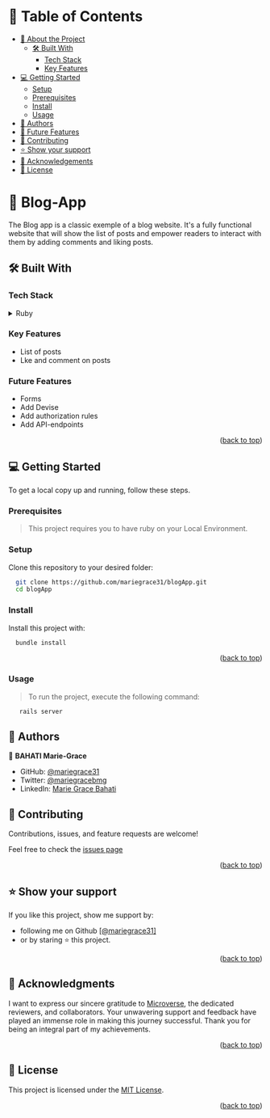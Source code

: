 <!-- TABLE OF CONTENTS -->

# 📗 Table of Contents

- [📖 About the Project](#about-project)
  - [🛠 Built With](#built-with)
    - [Tech Stack](#tech-stack)
    - [Key Features](#key-features)
- [💻 Getting Started](#getting-started)
  - [Setup](#setup)
  - [Prerequisites](#prerequisites)
  - [Install](#install)
  - [Usage](#usage)
- [👥 Authors](#authors)
- [🔭 Future Features](#future-features)
- [🤝 Contributing](#contributing)
- [⭐️ Show your support](#support)
- [🙏 Acknowledgements](#acknowledgements)
- [📝 License](#license)


<!-- PROJECT DESCRIPTION -->

# 📖 Blog-App <a name="about-project"></a>

The Blog app is a classic exemple of a blog website. It's a fully functional website that will show the list of posts and empower readers to interact with them by adding comments and liking posts.


## 🛠 Built With <a name="built-with"></a>

### Tech Stack <a name="tech-stack"></a>

<details>
<summary>Ruby</summary>
  <ul>
    <li><a href="https://www.ruby-lang.org/en/">Ruby</a></li>
  </ul>
</details>

<!-- Features -->

### Key Features <a name="key-features"></a>


- List of posts
- Lke and comment on posts

### Future Features <a name="future-features"></a>
- Forms
- Add Devise
- Add authorization rules
- Add API-endpoints

<p align="right">(<a href="#readme-top">back to top</a>)</p>


<!-- GETTING STARTED -->

## 💻 Getting Started <a name="getting-started"></a>

To get a local copy up and running, follow these steps.

### Prerequisites

> This project requires you to have ruby on your Local Environment.

### Setup

Clone this repository to your desired folder:

```sh
  git clone https://github.com/mariegrace31/blogApp.git
  cd blogApp
```


### Install

Install this project with:

```sh
  bundle install
```

<p align="right">(<a href="#readme-top">back to top</a>)</p>

### Usage
> To run the project, execute the following command:
```sh
   rails server
```

## 👥 Authors <a name="authors"></a>


👤 **BAHATI Marie-Grace**

- GitHub: [@mariegrace31](https://github.com/mariegrace31)
- Twitter: [@mariegracebmg](https://twitter.com/mariegracebmg)
- LinkedIn: [Marie Grace Bahati](www.linkedin.com/in/marie-grâce-bahati)

<!-- CONTRIBUTING -->

## 🤝 Contributing <a name="contributing"></a>

Contributions, issues, and feature requests are welcome!

Feel free to check the <a href="https://github.com/mariegrace31/blogApp/issues">issues page</a>

<p align="right">(<a href="#readme-top">back to top</a>)</p>

<!-- SUPPORT -->

## ⭐️ Show your support <a name="support"></a>

If you like this project, show me support by:
- following me on Github <a href ="https://github.com/mariegrace31">[@mariegrace31]</a> 
- or by staring ⭐ this project.

<p align="right">(<a href="#readme-top">back to top</a>)</p>

<!-- ACKNOWLEDGEMENTS -->

## 🙏 Acknowledgments <a name="acknowledgements"></a>

I want to express our sincere gratitude to [Microverse](https://github.com/microverseinc), the dedicated reviewers, and collaborators. Your unwavering support and feedback have played an immense role in making this journey successful. Thank you for being an integral part of my achievements.
<p align="right">(<a href="#readme-top">back to top</a>)</p>


<!-- LICENSE -->

## 📝 License <a name="license"></a>

This project is licensed under the [MIT License](./LICENSE).

<p align="right">(<a href="#readme-top">back to top</a>)</p>